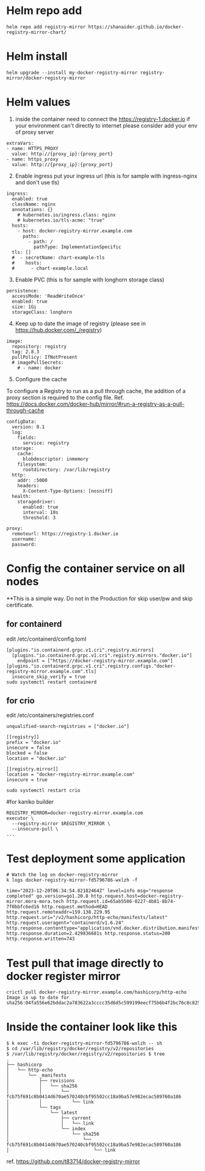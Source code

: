 # Helm repo add
```
helm repo add registry-mirror https://shanaider.github.io/docker-registry-mirror-chart/
```
# Helm install
```
helm upgrade --install my-docker-registry-mirror registry-mirror/docker-registry-mirror 
```
# Helm values
1. inside the container need to connect the https://registry-1.docker.io if your environment can't directly to internet please consider add your env of proxy server
```
extraVars:
- name: HTTPS_PROXY
  value: http://{proxy_ip}:{proxy_port}
- name: https_proxy
  value: http://{proxy_ip}:{proxy_port}
```
2. Enable ingress put your ingress url (this is for sample with ingress-nginx and don't use tls)
```
ingress:
  enabled: true
  className: nginx
  annotations: {}
    # kubernetes.io/ingress.class: nginx
    # kubernetes.io/tls-acme: "true"
  hosts:
    - host: docker-registry-mirror.example.com
      paths:
        - path: /
          pathType: ImplementationSpecific
  tls: []
  #  - secretName: chart-example-tls
  #    hosts:
  #      - chart-example.local
```
3. Enable PVC (this is for sample with longhorn storage class)
```
persistence:
  accessMode: 'ReadWriteOnce'
  enabled: true
  size: 1Gi
  storageClass: longhorn
```
4. Keep up to date the image of registry (please see in https://hub.docker.com/_/registry)
```
image:
  repository: registry
  tag: 2.8.3
  pullPolicy: IfNotPresent
  # imagePullSecrets:
    # - name: docker
```
5. Configure the cache

To configure a Registry to run as a pull through cache, the addition of a proxy section is required to the config file.
Ref. https://docs.docker.com/docker-hub/mirror/#run-a-registry-as-a-pull-through-cache
```
configData:
  version: 0.1
  log:
    fields:
      service: registry
  storage:
    cache:
      blobdescriptor: inmemory
    filesystem:
      rootdirectory: /var/lib/registry
  http:
    addr: :5000
    headers:
      X-Content-Type-Options: [nosniff]
  health:
    storagedriver:
      enabled: true
      interval: 10s
      threshold: 3

proxy:
  remoteurl: https://registry-1.docker.io
  username:
  password:
```

# Config the container service on all nodes
**This is a simple way. Do not in the Production for skip user/pw and skip certificate.
## for containerd

edit /etc/containerd/config.toml
```
[plugins."io.containerd.grpc.v1.cri".registry.mirrors]
  [plugins."io.containerd.grpc.v1.cri".registry.mirrors."docker.io"]
    endpoint = ["https://docker-registry-mirror.example.com"]
[plugins."io.containerd.grpc.v1.cri".registry.configs."docker-registry-mirror.example.com".tls]
  insecure_skip_verify = true
sudo systemctl restart containerd
```

## for crio
edit /etc/containers/registries.conf

```
unqualified-search-registries = ["docker.io"]
​
[[registry]]
prefix = "docker.io"
insecure = false
blocked = false
location = "docker.io"
​
[[registry.mirror]]
location = "docker-registry-mirror.example.com"
insecure = true
```

```
sudo systemctl restart crio
```
#for kaniko builder
```
REGISTRY_MIRROR=docker-registry-mirror.example.com
executor \ 
  --registry-mirror $REGISTRY_MIRROR \
  --insecure-pull \
...
```
# Test deployment some application

```kubectl create deployment http-echo --image hashicorp/http-echo
# Watch the log on docker-registry-mirror
k logs docker-registry-mirror-fd5796786-wxlzh -f

time="2023-12-20T06:34:54.82182464Z" level=info msg="response completed" go.version=go1.20.8 http.request.host=docker-registry-mirror.mora-mora.tech http.request.id=65ab5506-0227-4b81-8b74-7f0bbfc6ed16 http.request.method=HEAD http.request.remoteaddr=159.138.229.95 http.request.uri="/v2/hashicorp/http-echo/manifests/latest" http.request.useragent="containerd/v1.6.24" http.response.contenttype="application/vnd.docker.distribution.manifest.list.v2+json" http.response.duration=2.429836681s http.response.status=200 http.response.written=743
```
# Test pull that image directly to docker register mirror
```
crictl pull docker-registry-mirror.example.com/hashicorp/http-echo
Image is up to date for sha256:04fa556e62bddac2a783622a3cccc35d6d5c599199eecf75b6b4f2bc76c8c825
```
# Inside the container look like this
```
$ k exec -ti docker-registry-mirror-fd5796786-wxlzh -- sh
$ cd /var/lib/registry/docker/registry/v2/repositories
$ /var/lib/registry/docker/registry/v2/repositories $ tree
.
├── hashicorp
│   └── http-echo
│       └── _manifests
│           ├── revisions
│           │   └── sha256
│           │       └── fcb75f691c8b0414d670ae570240cbf95502cc18a9ba57e982ecac589760a186
│           │           └── link
│           └── tags
│               └── latest
│                   ├── current
│                   │   └── link
│                   └── index
│                       └── sha256
│                           └── fcb75f691c8b0414d670ae570240cbf95502cc18a9ba57e982ecac589760a186
│                               └── link
```

ref.
https://github.com/t83714/docker-registry-mirror